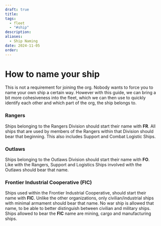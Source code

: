 ```yaml
---
draft: true
title: 
tags:
  - fleet
  - "#ship"
description: 
aliases:
  - Ship Naming
date: 2024-11-05
order:
---
```

# How to name your ship
This is not a requirement for joining the org. Nobody wants to force you to name your own ship a certain way. However with this guide, we can bring a bit more cohesiveness into the fleet, which we can then use to quickly identify each other and which part of the org, the ship belongs to.

### Rangers
Ships belonging to the Rangers Division should start their name with **FR**. All ships that are used by members of the Rangers within that Division should bear that beginning. This also includes Support and Combat Logistic Ships.

### Outlaws
Ships belonging to the Outlaws Division should start their name with **FO**. Like with the Rangers, Support and Logistics Ships involved with the Outlaws should bear that name.

### Frontier Industrial Cooperative (FIC)
Ships used within the Frontier Industrial Cooperative, should start their name with **FIC**. Unlike the other organizations, only civilian/industrial ships with minimal armament should bear that name. No war ship is allowed that name, to be able to better distinguish between civilian and military ships. Ships allowed to bear the **FIC** name are mining, cargo and manufacturing ships. 
